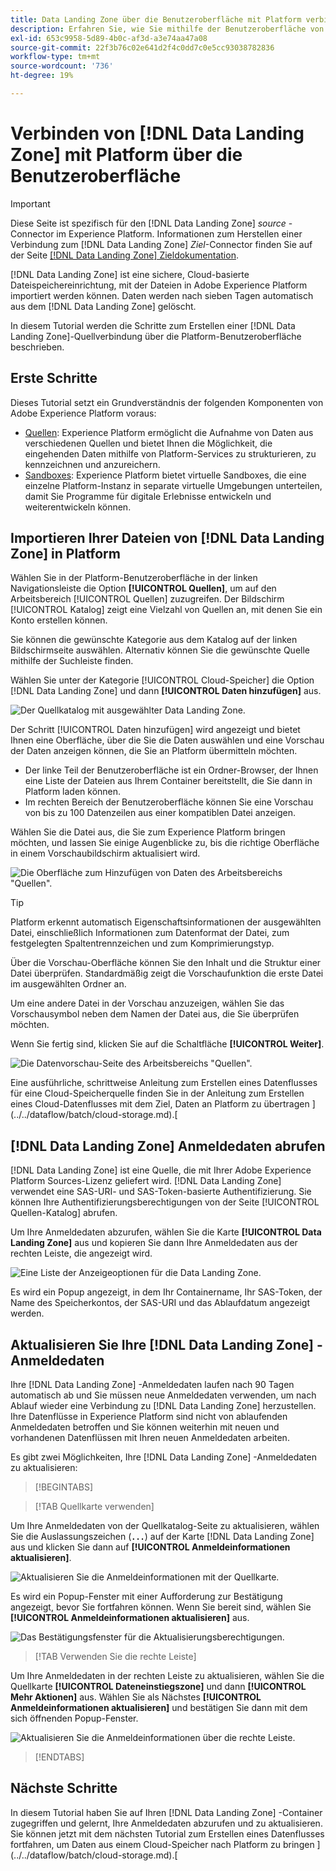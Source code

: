 ```yaml
---
title: Data Landing Zone über die Benutzeroberfläche mit Platform verbinden
description: Erfahren Sie, wie Sie mithilfe der Benutzeroberfläche von Platform einen Quell-Connector für die Data Landing Zone erstellen.
exl-id: 653c9958-5d89-4b0c-af3d-a3e74aa47a08
source-git-commit: 22f3b76c02e641d2f4c0dd7c0e5cc93038782836
workflow-type: tm+mt
source-wordcount: '736'
ht-degree: 19%

---
```


# Verbinden von [!DNL Data Landing Zone] mit Platform über die Benutzeroberfläche

>[!IMPORTANT]
>
>Diese Seite ist spezifisch für den [!DNL Data Landing Zone] *source* -Connector im Experience Platform. Informationen zum Herstellen einer Verbindung zum [!DNL Data Landing Zone] *Ziel*-Connector finden Sie auf der Seite [[!DNL Data Landing Zone] Zieldokumentation](/help/destinations/catalog/cloud-storage/data-landing-zone.md).

[!DNL Data Landing Zone] ist eine sichere, Cloud-basierte Dateispeichereinrichtung, mit der Dateien in Adobe Experience Platform importiert werden können. Daten werden nach sieben Tagen automatisch aus dem [!DNL Data Landing Zone] gelöscht.

In diesem Tutorial werden die Schritte zum Erstellen einer [!DNL Data Landing Zone]-Quellverbindung über die Platform-Benutzeroberfläche beschrieben.

## Erste Schritte

Dieses Tutorial setzt ein Grundverständnis der folgenden Komponenten von Adobe Experience Platform voraus:

* [Quellen](../../../../home.md): Experience Platform ermöglicht die Aufnahme von Daten aus verschiedenen Quellen und bietet Ihnen die Möglichkeit, die eingehenden Daten mithilfe von Platform-Services zu strukturieren, zu kennzeichnen und anzureichern.
* [Sandboxes](../../../../../sandboxes/home.md): Experience Platform bietet virtuelle Sandboxes, die eine einzelne Platform-Instanz in separate virtuelle Umgebungen unterteilen, damit Sie Programme für digitale Erlebnisse entwickeln und weiterentwickeln können.

## Importieren Ihrer Dateien von [!DNL Data Landing Zone] in Platform

Wählen Sie in der Platform-Benutzeroberfläche in der linken Navigationsleiste die Option **[!UICONTROL Quellen]**, um auf den Arbeitsbereich [!UICONTROL Quellen] zuzugreifen. Der Bildschirm [!UICONTROL Katalog] zeigt eine Vielzahl von Quellen an, mit denen Sie ein Konto erstellen können.

Sie können die gewünschte Kategorie aus dem Katalog auf der linken Bildschirmseite auswählen. Alternativ können Sie die gewünschte Quelle mithilfe der Suchleiste finden.

Wählen Sie unter der Kategorie [!UICONTROL Cloud-Speicher] die Option [!DNL Data Landing Zone] und dann **[!UICONTROL Daten hinzufügen]** aus.

![Der Quellkatalog mit ausgewählter Data Landing Zone.](../../../../images/tutorials/create/dlz/catalog.png)

Der Schritt [!UICONTROL Daten hinzufügen] wird angezeigt und bietet Ihnen eine Oberfläche, über die Sie die Daten auswählen und eine Vorschau der Daten anzeigen können, die Sie an Platform übermitteln möchten.

* Der linke Teil der Benutzeroberfläche ist ein Ordner-Browser, der Ihnen eine Liste der Dateien aus Ihrem Container bereitstellt, die Sie dann in Platform laden können.
* Im rechten Bereich der Benutzeroberfläche können Sie eine Vorschau von bis zu 100 Datenzeilen aus einer kompatiblen Datei anzeigen.

Wählen Sie die Datei aus, die Sie zum Experience Platform bringen möchten, und lassen Sie einige Augenblicke zu, bis die richtige Oberfläche in einem Vorschaubildschirm aktualisiert wird.

![Die Oberfläche zum Hinzufügen von Daten des Arbeitsbereichs &quot;Quellen&quot;.](../../../../images/tutorials/create/dlz/add-data.png)

>[!TIP]
>
>Platform erkennt automatisch Eigenschaftsinformationen der ausgewählten Datei, einschließlich Informationen zum Datenformat der Datei, zum festgelegten Spaltentrennzeichen und zum Komprimierungstyp.

Über die Vorschau-Oberfläche können Sie den Inhalt und die Struktur einer Datei überprüfen. Standardmäßig zeigt die Vorschaufunktion die erste Datei im ausgewählten Ordner an.

Um eine andere Datei in der Vorschau anzuzeigen, wählen Sie das Vorschausymbol neben dem Namen der Datei aus, die Sie überprüfen möchten.

Wenn Sie fertig sind, klicken Sie auf die Schaltfläche **[!UICONTROL Weiter]**.

![Die Datenvorschau-Seite des Arbeitsbereichs &quot;Quellen&quot;.](../../../../images/tutorials/create/dlz/file-detection.png)

Eine ausführliche, schrittweise Anleitung zum Erstellen eines Datenflusses für eine Cloud-Speicherquelle finden Sie in der Anleitung zum Erstellen eines Cloud-Datenflusses mit dem Ziel, Daten an Platform zu übertragen ](../../dataflow/batch/cloud-storage.md).[

## [!DNL Data Landing Zone] Anmeldedaten abrufen

[!DNL Data Landing Zone] ist eine Quelle, die mit Ihrer Adobe Experience Platform Sources-Lizenz geliefert wird. [!DNL Data Landing Zone] verwendet eine SAS-URI- und SAS-Token-basierte Authentifizierung. Sie können Ihre Authentifizierungsberechtigungen von der Seite [!UICONTROL Quellen-Katalog] abrufen.

Um Ihre Anmeldedaten abzurufen, wählen Sie die Karte **[!UICONTROL Data Landing Zone]** aus und kopieren Sie dann Ihre Anmeldedaten aus der rechten Leiste, die angezeigt wird.

![Eine Liste der Anzeigeoptionen für die Data Landing Zone.](../../../../images/tutorials/create/dlz/view-credentials.png)

Es wird ein Popup angezeigt, in dem Ihr Containername, Ihr SAS-Token, der Name des Speicherkontos, der SAS-URI und das Ablaufdatum angezeigt werden.

## Aktualisieren Sie Ihre [!DNL Data Landing Zone] -Anmeldedaten

Ihre [!DNL Data Landing Zone] -Anmeldedaten laufen nach 90 Tagen automatisch ab und Sie müssen neue Anmeldedaten verwenden, um nach Ablauf wieder eine Verbindung zu [!DNL Data Landing Zone] herzustellen. Ihre Datenflüsse in Experience Platform sind nicht von ablaufenden Anmeldedaten betroffen und Sie können weiterhin mit neuen und vorhandenen Datenflüssen mit Ihren neuen Anmeldedaten arbeiten.

Es gibt zwei Möglichkeiten, Ihre [!DNL Data Landing Zone] -Anmeldedaten zu aktualisieren:

>[!BEGINTABS]

>[!TAB Quellkarte verwenden]

Um Ihre Anmeldedaten von der Quellkatalog-Seite zu aktualisieren, wählen Sie die Auslassungszeichen (**`...`**) auf der Karte [!DNL Data Landing Zone] aus und klicken Sie dann auf **[!UICONTROL Anmeldeinformationen aktualisieren]**.

![Aktualisieren Sie die Anmeldeinformationen mit der Quellkarte.](../../../../images/tutorials/create/dlz/refresh-with-card.png)

Es wird ein Popup-Fenster mit einer Aufforderung zur Bestätigung angezeigt, bevor Sie fortfahren können. Wenn Sie bereit sind, wählen Sie **[!UICONTROL Anmeldeinformationen aktualisieren]** aus.

![Das Bestätigungsfenster für die Aktualisierungsberechtigungen.](../../../../images/tutorials/create/dlz/confirm.png)

>[!TAB Verwenden Sie die rechte Leiste]

Um Ihre Anmeldedaten in der rechten Leiste zu aktualisieren, wählen Sie die Quellkarte **[!UICONTROL Dateneinstiegszone]** und dann **[!UICONTROL Mehr Aktionen]** aus. Wählen Sie als Nächstes **[!UICONTROL Anmeldeinformationen aktualisieren]** und bestätigen Sie dann mit dem sich öffnenden Popup-Fenster.

![Aktualisieren Sie die Anmeldeinformationen über die rechte Leiste.](../../../../images/tutorials/create/dlz/refresh-with-right-rail.png)

>[!ENDTABS]

## Nächste Schritte

In diesem Tutorial haben Sie auf Ihren [!DNL Data Landing Zone] -Container zugegriffen und gelernt, Ihre Anmeldedaten abzurufen und zu aktualisieren. Sie können jetzt mit dem nächsten Tutorial zum Erstellen eines Datenflusses fortfahren, um Daten aus einem Cloud-Speicher nach Platform zu bringen ](../../dataflow/batch/cloud-storage.md).[
